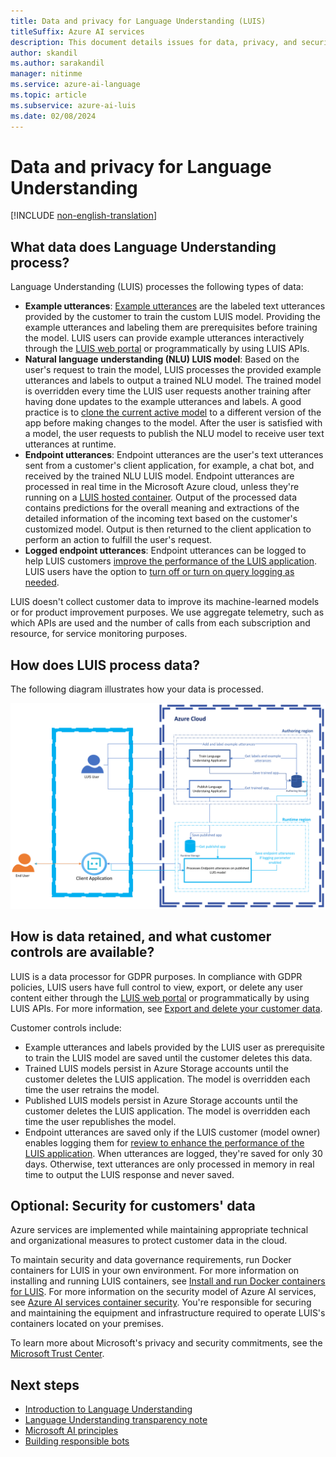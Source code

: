 ```yaml
---
title: Data and privacy for Language Understanding (LUIS)
titleSuffix: Azure AI services
description: This document details issues for data, privacy, and security for Language Understanding (LUIS).
author: skandil
ms.author: sarakandil
manager: nitinme
ms.service: azure-ai-language
ms.topic: article
ms.subservice: azure-ai-luis
ms.date: 02/08/2024
---
```

# Data and privacy for Language Understanding

[!INCLUDE [non-english-translation](/azure/ai-foundry/responsible-ai/includes/non-english-translation)]

## What data does Language Understanding process?

Language Understanding (LUIS) processes the following types of data:

* **Example utterances**: [Example utterances](/azure/ai-services/luis/concepts/utterances) are the labeled text utterances provided by the customer to train the custom LUIS model. Providing the example utterances and labeling them are prerequisites before training the model. LUIS users can provide example utterances interactively through the [LUIS web portal](https://www.luis.ai) or programmatically by using LUIS APIs.
* **Natural language understanding (NLU) LUIS model**: Based on the user's request to train the model, LUIS processes the provided example utterances and labels to output a trained NLU model. The trained model is overridden every time the LUIS user requests another training after having done updates to the example utterances and labels. A good practice is to [clone the current active model](/azure/ai-services/luis/luis-how-to-manage-versions) to a different version of the app before making changes to the model. After the user is satisfied with a model, the user requests to publish the NLU model to receive user text utterances at runtime.
* **Endpoint utterances**: Endpoint utterances are the user's text utterances sent from a customer's client application, for example, a chat bot, and received by the trained NLU LUIS model. Endpoint utterances are processed in real time in the Microsoft Azure cloud, unless they're running on a [LUIS hosted container](/azure/ai-services/luis/luis-container-howto?tabs=v3). Output of the processed data contains predictions for the overall meaning and extractions of the detailed information of the incoming text based on the customer's customized model. Output is then returned to the client application to perform an action to fulfill the user's request.
* **Logged endpoint utterances**: Endpoint utterances can be logged to help LUIS customers [improve the performance of the LUIS application](/azure/ai-services/luis/how-to/improve-application). LUIS users have the option to [turn off or turn on query logging as needed](/azure/ai-services/luis/faq#how-can-i-disable-the-logging-of-utterances).

LUIS doesn't collect customer data to improve its machine-learned models or for product improvement purposes. We use aggregate telemetry, such as which APIs are used and the number of calls from each subscription and resource, for service monitoring purposes.

## How does LUIS process data?

The following diagram illustrates how your data is processed.

![Diagram that shows how data is processed.](luis-responsible-ai-privacy-chart.png)

## How is data retained, and what customer controls are available?

LUIS is a data processor for GDPR purposes. In compliance with GDPR policies, LUIS users have full control to view, export, or delete any user content either through the [LUIS web portal](https://www.luis.ai) or programmatically by using LUIS APIs. For more information, see [Export and delete your customer data](/azure/ai-services/luis/luis-user-privacy).

Customer controls include:

* Example utterances and labels provided by the LUIS user as prerequisite to train the LUIS model are saved until the customer deletes this data.
* Trained LUIS models persist in Azure Storage accounts until the customer deletes the LUIS application. The model is overridden each time the user retrains the model.
* Published LUIS models persist in Azure Storage accounts until the customer deletes the LUIS application. The model is overridden each time the user republishes the model.
* Endpoint utterances are saved only if the LUIS customer (model owner) enables logging them for [review to enhance the performance of the LUIS application](/azure/ai-services/luis/how-to/improve-application). When utterances are logged, they're saved for only 30 days. Otherwise, text utterances are only processed in memory in real time to output the LUIS response and never saved.

## Optional: Security for customers' data

Azure services are implemented while maintaining appropriate technical and organizational measures to protect customer data in the cloud.

To maintain security and data governance requirements, run Docker containers for LUIS in your own environment. For more information on installing and running LUIS containers, see [Install and run Docker containers for LUIS](/azure/ai-services/luis/luis-container-howto?tabs=v3). For more information on the security model of Azure AI services, see [Azure AI services container security](/azure/ai-services/cognitive-services-container-support?tabs=luis#azure-cognitive-services-container-security). You're responsible for securing and maintaining the equipment and infrastructure required to operate LUIS's containers located on your premises.

To learn more about Microsoft's privacy and security commitments, see the [Microsoft Trust Center](https://www.microsoft.com/trust-center).

## Next steps

* [Introduction to Language Understanding](/azure/ai-services/luis/what-is-luis)
* [Language Understanding transparency note](luis-transparency-note.md)
* [Microsoft AI principles](https://www.microsoft.com/ai/responsible-ai?rtc=1&activetab=pivot1%3aprimaryr6)
* [Building responsible bots](https://www.microsoft.com/research/uploads/prod/2018/11/Bot_Guidelines_Nov_2018.pdf)
